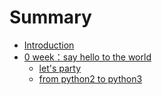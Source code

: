# Summary

* [Introduction](README.md)
* [0 week：say hello to the world](say-hello-to-the-world.md)
	* [let's party](lets-party.md)
	* [from python2 to python3](from-python2-to-python3.md)


